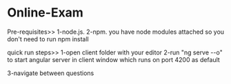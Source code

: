# Online-Exam

Pre-requisites>> 1-node.js. 2-npm. you have node modules attached so you don't need to run npm install

quick run steps>> 1-open client folder with your editor  2-run "ng serve --o" to start angular server in client window which runs on port 4200 as default

3-navigate between questions 
